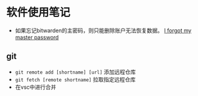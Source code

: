 # 软件使用笔记

* 如果忘记bitwarden的主密码，则只能删除账户无法恢复数据。 [I forgot my master password](https://help.bitwarden.com/article/forgot-master-password/)

## git

* `git remote add [shortname] [url]` 添加远程仓库
* `git fetch [remote shortname]` 拉取指定远程仓库
* 在vsc中进行合并
